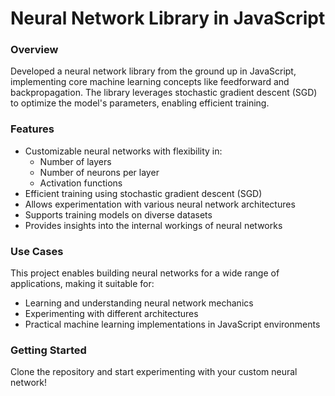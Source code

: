# Neural Network Library in JavaScript

### Overview
Developed a neural network library from the ground up in JavaScript, implementing core machine learning concepts like feedforward and backpropagation. The library leverages stochastic gradient descent (SGD) to optimize the model's parameters, enabling efficient training.

### Features
- Customizable neural networks with flexibility in:
  - Number of layers
  - Number of neurons per layer
  - Activation functions
- Efficient training using stochastic gradient descent (SGD)
- Allows experimentation with various neural network architectures
- Supports training models on diverse datasets
- Provides insights into the internal workings of neural networks

### Use Cases
This project enables building neural networks for a wide range of applications, making it suitable for:
- Learning and understanding neural network mechanics
- Experimenting with different architectures
- Practical machine learning implementations in JavaScript environments

### Getting Started
Clone the repository and start experimenting with your custom neural network!

